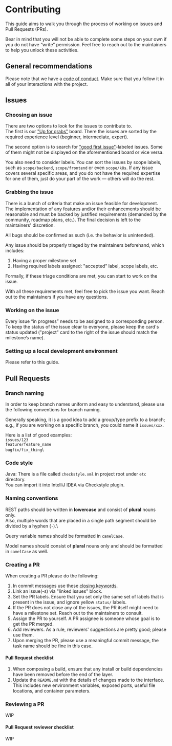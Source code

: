 # Contributing

This guide aims to walk you through the process of working on issues and Pull Requests (PRs).

Bear in mind that you will not be able to complete some steps on your own if you do not have “write” permission. Feel free to reach out to the maintainers to help you unlock these activities.

## General recommendations

Please note that we have a [code of conduct](../project/code-of-conduct.md). Make sure that you follow it in all of your interactions with the project.

## Issues

### Choosing an issue

There are two options to look for the issues to contribute to.\
The first is our ["Up for grabs"](https://github.com/orgs/kafbat/projects/2) board. There the issues are sorted by the required experience level (beginner, intermediate, expert).

The second option is to search for ["good first issue"](https://github.com/kafbat/kafka-ui/issues?q=is%3Aissue+is%3Aopen+label%3A%22good+first+issue%22)-labeled issues. Some of them might not be displayed on the aforementioned board or vice versa.

You also need to consider labels. You can sort the issues by scope labels, such as `scope/backend`, `scope/frontend` or even `scope/k8s`. If any issue covers several specific areas, and you do not have the required expertise for one of them, just do your part of the work — others will do the rest.

### Grabbing the issue

There is a bunch of criteria that make an issue feasible for development.\
The implementation of any features and/or their enhancements should be reasonable and must be backed by justified requirements (demanded by the community, roadmap plans, etc.). The final decision is left to the maintainers' discretion.

All bugs should be confirmed as such (i.e. the behavior is unintended).

Any issue should be properly triaged by the maintainers beforehand, which includes:

1. Having a proper milestone set
2. Having required labels assigned: "accepted" label, scope labels, etc.

Formally, if these triage conditions are met, you can start to work on the issue.

With all these requirements met, feel free to pick the issue you want. Reach out to the maintainers if you have any questions.

### Working on the issue

Every issue “in progress” needs to be assigned to a corresponding person. To keep the status of the issue clear to everyone, please keep the card's status updated ("project" card to the right of the issue should match the milestone’s name).

### Setting up a local development environment

Please refer to this guide.

## Pull Requests

### Branch naming

In order to keep branch names uniform and easy to understand, please use the following conventions for branch naming.

Generally speaking, it is a good idea to add a group/type prefix to a branch; e.g., if you are working on a specific branch, you could name it `issues/xxx`.

Here is a list of good examples:\
`issues/123`\
`feature/feature_name`\
`bugfix/fix_thing`\


### Code style

Java: There is a file called `checkstyle.xml` in project root under `etc` directory.\
You can import it into IntelliJ IDEA via Checkstyle plugin.

### Naming conventions

REST paths should be written in **lowercase** and consist of **plural** nouns only.\
Also, multiple words that are placed in a single path segment should be divided by a hyphen (`-`).\


Query variable names should be formatted in `camelCase`.

Model names should consist of **plural** nouns only and should be formatted in `camelCase` as well.

### Creating a PR

When creating a PR please do the following:

1. In commit messages use these [closing keywords](https://docs.github.com/en/issues/tracking-your-work-with-issues/linking-a-pull-request-to-an-issue#linking-a-pull-request-to-an-issue-using-a-keyword).
2. Link an issue(-s) via "linked issues" block.
3. Set the PR labels. Ensure that you set only the same set of labels that is present in the issue, and ignore yellow `status/` labels.
4. If the PR does not close any of the issues, the PR itself might need to have a milestone set. Reach out to the maintainers to consult.
5. Assign the PR to yourself. A PR assignee is someone whose goal is to get the PR merged.
6. Add reviewers. As a rule, reviewers' suggestions are pretty good; please use them.
7. Upon merging the PR, please use a meaningful commit message, the task name should be fine in this case.

#### Pull Request checklist

1. When composing a build, ensure that any install or build dependencies have been removed before the end of the layer.
2. Update the `README.md` with the details of changes made to the interface. This includes new environment variables, exposed ports, useful file locations, and container parameters.

### Reviewing a PR

WIP

#### Pull Request reviewer checklist

WIP
